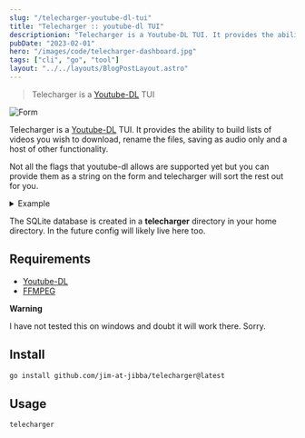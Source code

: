 ```yaml
---
slug: "/telecharger-youtube-dl-tui"
title: "Telecharger :: youtube-dl TUI"
descriptionion: "Telecharger is a Youtube-DL TUI. It provides the ability to build lists of videos you wish to download, rename the files, saving as audio only and a host of other functionality."
pubDate: "2023-02-01"
hero: "/images/code/telecharger-dashboard.jpg"
tags: ["cli", "go", "tool"]
layout: "../../layouts/BlogPostLayout.astro"
---
```


> Telecharger is a [Youtube-DL](https://github.com/ytdl-org/youtube-dl) TUI

![Form](/images/code/telecharger.gif)

Telecharger is a [Youtube-DL](https://github.com/ytdl-org/youtube-dl) TUI. It provides the ability to build lists of videos you wish to download, rename the files, saving as audio only and a host of other functionality.

Not all the flags that youtube-dl allows are supported yet but you can provide them as a string on the form and telecharger will sort the rest out for you.

<details>
  <summary>Example</summary>

Adding the following extra commands

`--add-metadata --write-all-thumbnails --embed-thumbnail --write-info-json --embed-subs --all-subs`

![Extra commnds](/images/code/telecharger-extra-commands.gif)

</details>

The SQLite database is created in a **telecharger** directory in your home directory. In the future config will likely live here too.

## Requirements

- [Youtube-DL](https://github.com/ytdl-org/youtube-dl)
- [FFMPEG](https://ffmpeg.org/)

**Warning**

I have not tested this on windows and doubt it will work there. Sorry.

## Install

```sh
go install github.com/jim-at-jibba/telecharger@latest
```

## Usage

```sh
telecharger
```
